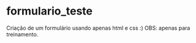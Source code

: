 # formulario_teste
Criação de um formulário usando apenas html e css :)
OBS: apenas para treinamento.
